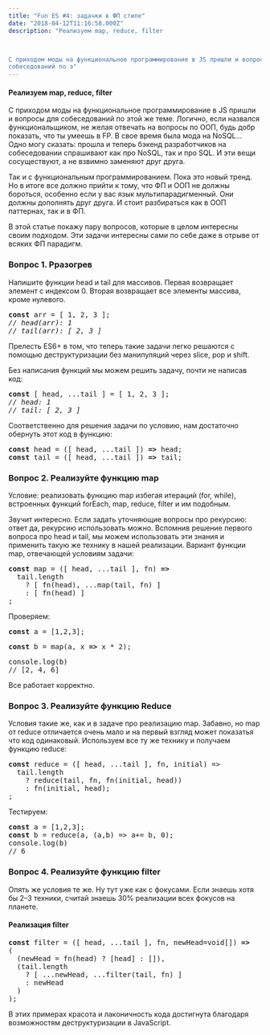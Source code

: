 ```yaml
---
title: "Fun ES #4: задачки в ФП стиле"
date: "2018-04-12T11:16:58.000Z"
description: "Реализуем map, reduce, filter



С приходом моды на функциональное программирование в JS пришли и вопросы для
собеседований по э"
---
```


<h4>Реализуем map, reduce, filter</h4>

<p>С приходом моды на функциональное программирование в JS пришли и вопросы для собеседований по этой же теме. Логично, если назвался функциональщиком, не желая отвечать на вопросы по ООП, будь добр показать, что ты умеешь в FP. В свое время была мода на NoSQL… Одно могу сказать: прошла и теперь бэкенд разработчиков на собеседовании спрашивают как про NoSQL, так и про SQL. И эти вещи сосуществуют, а не взвимно заменяют друг друга.</p>
<p>Так и с функциональным программированием. Пока это новый тренд. Но в итоге все должно прийти к тому, что ФП и ООП не должны бороться, особенно если у вас язык мультипарадигменный. Они должны дополнять друг друга. И стоит разбираться как в ООП паттернах, так и в ФП.</p>
<p>В этой статье покажу пару вопросов, которые в целом интересны своим подходом. Эти задачи интересны сами по себе даже в отрыве от всяких ФП парадигм.</p>
<h3>Вопрос 1. Рразогрев</h3>
<p>Напишите функции head и tail для массивов. Первая возвращает элемент с индексом 0. Вторая возвращает все элементы массива, кроме нулевого.</p>
<pre><strong>const</strong> arr = [ 1, 2, 3 ];<br><em>// head(arr): 1<br>// tail(arr): [ 2, 3 ]</em></pre>
<p>Прелесть ES6+ в том, что теперь такие задачи легко решаются с помощью деструктуризации без манипуляций через slice, pop и shift.</p>
<p>Без написания функций мы можем решить задачу, почти не написав код:</p>
<pre><strong>const</strong> [ head, ...tail ] = [ 1, 2, 3 ];<br><em>// head: 1<br>// tail: [ 2, 3 ]</em></pre>
<p>Соответственно для решения задачи по условию, нам достаточно обернуть этот код в функцию:</p>
<pre><strong>const</strong> head = ([ head, ...tail ]) <strong>=&gt;</strong> head;<br><strong>const</strong> tail = ([ head, ...tail ]) <strong>=&gt;</strong> tail;</pre>
<h3>Вопрос 2. Реализуйте функцию map</h3>
<p>Условие: реализовать функцию map избегая итераций (for, while), встроенных функций forEach, map, reduce, filter и им подобным.</p>
<p>Звучит интересно. Если задать уточняющие вопросы про рекурсию: ответ да, рекурсию использовать можно. Вспомнив решение первого вопроса про head и tail, мы можем использовать эти знания и применить такую же технику в нашей реализации. Вариант функции map, отвечающей условиям задачи:</p>
<pre><strong>const</strong> map = ([ head, ...tail ], fn) <strong>=&gt;</strong><br>  tail.length<br>    ? [ fn(head), ...map(tail, fn) ]<br>    : [ fn(head) ]<br>;</pre>
<p>Проверяем:</p>
<pre><strong>const</strong> a = [1,2,3];</pre>
<pre><strong>const</strong> b = map(a, x <strong>=&gt;</strong> x * 2);</pre>
<pre>console.log(b)<br>// [2, 4, 6]</pre>
<p>Все работает корректно.</p>
<h3>Вопрос 3. Реализуйте функцию Reduce</h3>
<p>Условия такие же, как и в задаче про реализацию map. Забавно, но map от reduce отличается очень мало и на первый взгляд может показатья что код одинаковый. Используем все ту же технику и получаем функцию reduce:</p>
<pre><strong>const</strong> reduce = ([ head, ...tail ], fn, initial) =&gt;<br>  tail.length<br>    ? reduce(tail, fn, fn(initial, head))<br>    : fn(initial, head);<br>;</pre>
<p>Тестируем:</p>
<pre><strong>const</strong> a = [1,2,3];<br><strong>const</strong> b = reduce(a, (a,b) =&gt; a+= b, 0);<br>console.log(b)<br>// 6</pre>
<h3>Вопрос 4. Реализуйте функцию filter</h3>
<p>Опять же условия те же. Ну тут уже как с фокусами. Если знаешь хотя бы 2–3 техники, считай знаешь 30% реализации всех фокусов на планете.</p>
<h4>Реализация filter</h4>
<pre><strong>const</strong> filter = ([ head, ...tail ], fn, newHead=void[]) <strong>=&gt;</strong><br>(<br>  (newHead = fn(head) ? [head] : []),<br>  (tail.length<br>    ? [ ...newHead, ...filter(tail, fn) ]<br>    : newHead<br>  )<br>);</pre>
<p>В этих примерах красота и лаконичность кода достигнута благодаря возможностям деструктуризации в JavaScript. </p>



